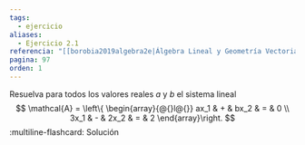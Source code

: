 ```yaml
---
tags:
  - ejercicio
aliases:
  - Ejercicio 2.1
referencia: "[[borobia2019algebra2e|Álgebra Lineal y Geometría Vectorial (2a ed)]]"
pagina: 97
orden: 1
---
```

Resuelva para todos los valores reales $a$ y $b$ el sistema lineal
$$
\mathcal{A} = \left\{
\begin{array}{@{}l@{}}
    ax_1 & + & bx_2 & = & 0 \\
    3x_1 & - & 2x_2 & = & 2
\end{array}\right.
$$
:multiline-flashcard:
Solución
